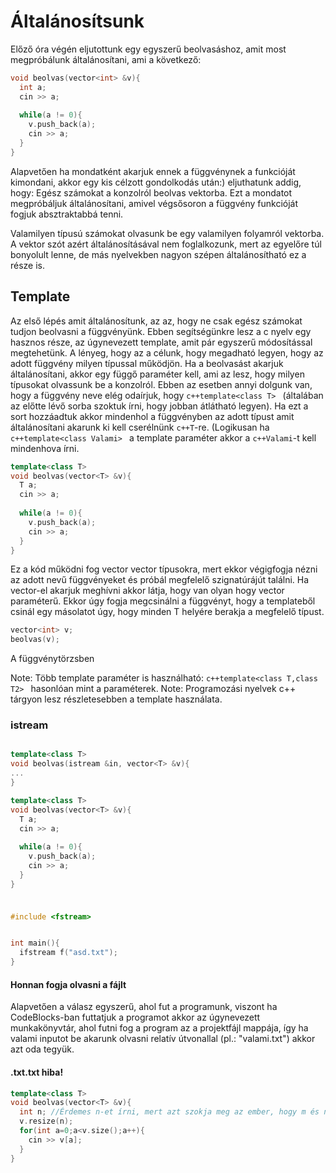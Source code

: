 # Általánosítsunk

Előző óra végén eljutottunk egy egyszerű beolvasáshoz, amit most megpróbálunk általánosítani, ami a következő:

```c++
void beolvas(vector<int> &v){
  int a;
  cin >> a;
  
  while(a != 0){
    v.push_back(a);
    cin >> a;
  }
}
```

Alapvetően ha mondatként akarjuk ennek a függvénynek a funkcióját kimondani, akkor egy kis célzott gondolkodás után:) eljuthatunk addig, hogy: Egész számokat a konzolról beolvas vektorba.
Ezt a mondatot megpróbáljuk általánosítani, amivel végsősoron a függvény funkcióját fogjuk absztraktabbá tenni.

Valamilyen típusú számokat olvasunk be egy valamilyen folyamról vektorba.
A vektor szót azért általánosításával nem foglalkozunk, mert az egyelőre túl bonyolult lenne, de más nyelvekben nagyon szépen általánosítható ez a része is.

## Template

Az első lépés amit általánosítunk, az az, hogy ne csak egész számokat tudjon beolvasni a függvényünk. Ebben segítségünkre lesz a c nyelv egy hasznos része, az úgynevezett template, amit pár egyszerű módosítással megtehetünk. A lényeg, hogy az a célunk, hogy megadható legyen, hogy az adott függvény milyen típussal működjön.
Ha a beolvasást akarjuk általánosítani, akkor egy függő paraméter kell, ami az lesz, hogy milyen típusokat olvassunk be a konzolról.  Ebben az esetben annyi dolgunk van, hogy a függvény neve elég odaírjuk, hogy ```c++template<class T> ``` (általában az előtte lévő sorba szoktuk írni, hogy jobban átlátható legyen). Ha ezt a sort hozzáadtuk akkor mindenhol a függvényben az adott típust amit általánosítani akarunk ki kell cserélnünk ```c++T```-re. (Logikusan ha ```c++template<class Valami> ``` a template paraméter akkor a ```c++Valami```-t kell mindenhova írni.

```c++
template<class T>
void beolvas(vector<T> &v){
  T a;
  cin >> a;
  
  while(a != 0){
    v.push_back(a);
    cin >> a;
  }
}
```
Ez a kód működni fog vector<int> vector<float> típusokra, mert ekkor végigfogja nézni az adott nevű függvényeket és próbál megfelelő szignatúrájút találni. Ha vector<int>-el akarjuk meghívni akkor látja, hogy van olyan hogy vector<T> paraméterű. Ekkor úgy fogja megcsinálni a függvényt, hogy a templateből csinál egy másolatot úgy, hogy minden T helyére berakja a megfelelő típust.

```c++
vector<int> v;
beolvas(v);
```

A függvénytörzsben

Note: Több template paraméter is használható: ```c++template<class T,class T2> ``` hasonlóan mint a paraméterek.
Note: Programozási nyelvek c++ tárgyon lesz részletesebben a template használata.

### istream

```c++

template<class T> 
void beolvas(istream &in, vector<T> &v){
...
}

```

```c++
template<class T>
void beolvas(vector<T> &v){
  T a;
  cin >> a;
  
  while(a != 0){
    v.push_back(a);
    cin >> a;
  }
}
```



###
```c++

#include <fstream>


int main(){
  ifstream f("asd.txt");
}
```

#### Honnan fogja olvasni a fájlt 
Alapvetően a válasz egyszerű, ahol fut a programunk, viszont ha CodeBlocks-ban futtatjuk a programot akkor az úgynevezett munkakönyvtár, ahol futni fog a program az a projektfájl mappája, így ha valami inputot be akarunk olvasni relatív útvonallal (pl.: "valami.txt") akkor azt oda tegyük.

#### .txt.txt hiba!

```c++
template<class T> 
void beolvas(vector<T> &v){
  int n; //Érdemes n-et írni, mert azt szokja meg az ember, hogy m és n a számosság
  v.resize(n);
  for(int a=0;a<v.size();a++){
    cin >> v[a];
  }
}
```
